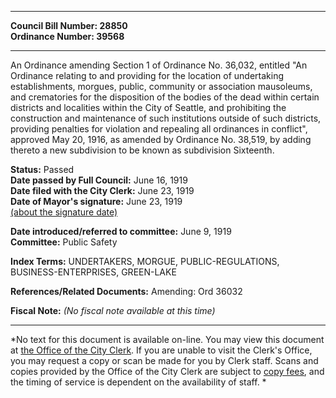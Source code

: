 * * * * *  
  
**Council Bill Number: [](#h0)[](#h2)28850**   
**Ordinance Number: 39568**  
  
* * * * *  
  
An Ordinance amending Section 1 of Ordinance No. 36,032, entitled "An Ordinance relating to and providing for the location of undertaking establishments, morgues, public, community or association mausoleums, and crematories for the disposition of the bodies of the dead within certain districts and localities within the City of Seattle, and prohibiting the construction and maintenance of such institutions outside of such districts, providing penalties for violation and repealing all ordinances in conflict", approved May 20, 1916, as amended by Ordinance No. 38,519, by adding thereto a new subdivision to be known as subdivision Sixteenth.  
  
**Status:** Passed   
**Date passed by Full Council:** June 16, 1919   
**Date filed with the City Clerk:** June 23, 1919   
**Date of Mayor's signature:** June 23, 1919   
[(about the signature date)](/~public/approvaldate.htm)   
  
  
**Date introduced/referred to committee:** June 9, 1919   
**Committee:** Public Safety   
  
**Index Terms:** UNDERTAKERS, MORGUE, PUBLIC-REGULATIONS, BUSINESS-ENTERPRISES, GREEN-LAKE  
  
**References/Related Documents:** Amending: Ord 36032  
  
**Fiscal Note:** *(No fiscal note available at this time)*  
  
* * * * *  
  
*No text for this document is available on-line. You may view this document at [the Office of the City Clerk](http://www.seattle.gov/leg/clerk/contactUs.htm). If you are unable to visit the Clerk's Office, you may request a copy or scan be made for you by Clerk staff. Scans and copies provided by the Office of the City Clerk are subject to [copy fees](http://clerk.seattle.gov/~public/clerkfees.htm), and the timing of service is dependent on the availability of staff. *  
  
  
